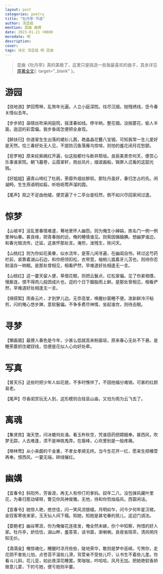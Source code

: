 ```yaml
---
layout: post
categories: poetry
title: "牡丹亭·节选"
author: 汤显祖
mention: 昆曲 曲牌
date: 2023-01-21 +0800
moredate: 明
description: 
cover: 
tags: 诗文 汤显祖 明 昆曲
---
```


> 昆曲《牡丹亭》真的美极了，这里只是挑选一些我最喜欢的曲子，其余详见[原著全文](http://www.taiwan.cn/zt/wj/mdt/qt/200801/t20080102_523770.htm){: target="_blank" }。

# 游园

【绕地游】梦回莺啭，乱煞年光遍。人立小庭深院。炷尽沉烟，抛残绣线，恁今春关情似去年。

【步步娇】袅晴丝吹来闲庭院，摇漾春如线。停半晌，整花钿。没揣菱花，偷人半面，迤逗的彩雲偏。我步香闺怎便把全身现。

【醉扶归】你道翠生生出落的裙衫儿茜，艳晶晶花簪八宝钿，可知我常一生儿爱好是天然。恰三春好处无人见，不提防沉鱼落雁鸟惊喧，则怕的羞花闭月花愁颤。

【皂罗袍】原来姹紫嫣红开遍，似这般都付与断井颓垣。良辰美景奈何天，便赏心乐事谁家院。朝飞暮卷，云霞翠轩，雨丝风片，烟波画船，锦屏人忒看的这韶光贱。

【好姐姐】遍青山啼红了杜鹃，荼靡外烟丝醉软。那牡丹虽好，春归怎占的先。闲凝眄，生生燕语明如翦，听呖呖莺声溜的圆。

【尾声】观之不足由他缱，便赏遍了十二亭台是枉然，倒不如兴尽回家闲过遣。

# 惊梦

【山坡羊】没乱里春情难遣，蓦地里怀人幽怨。则为俺生小婵娟，拣名门一例一例里神仙眷。甚良缘，把青春抛的远，俺的睡情谁见。则索因循腼腆。想幽梦谁边，和春光暗流传。迁延，这衷怀那处言。淹煎，泼残生，除问天。

【山桃红】则为你如花美眷，似水流年，是答儿闲寻遍，在幽闺自怜。转过这芍药栏前，紧靠着湖山石边，和你把领扣松，衣带宽，袖梢儿揾着牙儿苫也，则待你忍耐温存一晌眠。是那处曾相见，相看俨然，早难道好处相逢无一言。

【山桃红】这一霎天留人便，草借花眠，则把云鬟点，红松翠偏。见了你紧相偎，慢厮连，恨不得肉儿般团成片也，逗的个日下胭脂雨上鲜。是那处曾相见，相看俨然，早难道好处相逢无一言。

【绵搭絮】雨香云片，才到梦儿边。无奈高堂，唤醒纱窗睡不便。泼新鲜冷汗粘煎，闪的俺心悠步亸，意软鬟偏。不争多费尽神情，坐起谁忺，则待去眠。

# 寻梦

【懒画眉】最撩人春色是今年，少甚么低就高来粉画垣，原来春心无处不下悬。是睡荼蘼抓住裙钗线，恰便是花似人心向好处牵。

# 写真

【普天乐】这些时把少年人如花貌，不多时憔悴了。不因他福分难销，可甚的红颜易老。

【尾声】尽香闺赏玩无人到，这形模则合挂巫山庙，又怕为雨为云飞去了。

# 离魂

【集贤宾】海天悠，问冰蟾何处涌。看玉杵秋空，凭谁窃药把嫦娥奉。甚西风，吹梦无踪，人去难逢，须不是神挑鬼弄。在眉峰，心坎里别是一般疼痛。

【啭林莺】从小来觑的千金重，不孝女孝顺无终。当今生花开一红，愿来生把椿萱再奉。恨西风，一霎无端，碎绿摧红。

# 幽媾

【宜春令】斜阳外，芳香涯，再无人有伶仃的爹妈。奴年二八，没包弹风藏叶里花，为春归惹动嗟呀，瞥见你风神俊雅。无他，待和你剪烛临风，西窗闲话。

【宜春令】她惊人艳，绝世佳，闪一笑风流银蜡。月明如乍，问今夕何年星汉槎。金钗客寒夜来家，玉天仙人间下榻。知她，知她是甚宅眷的孩儿，这迎门调法。

【耍鲍老】幽谷寒涯，你为俺催花连夜发，俺全然未嫁，你个中知察，拘惜的好人家。牡丹亭，娇恰恰，湖山畔，羞答答，读书窗，淅喇喇。良夜省陪茶，清风明月知无价。

【滴滴金】俺惊魂化，睡醒时凉月些些，陡地荣华，敢则是梦中巫峡。亏煞你，走花阴不害些儿怕，点苍苔不溜些儿滑，背萱亲不受些儿吓，认书生不着些儿差。你看斗儿斜，花儿亚，如此夜深花睡罢。笑咖咖，吟哈哈，风月无加。把她艳软香娇做意儿耍，下的亏她，便亏她则半霎。
